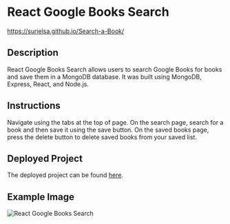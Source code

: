 # React Google Books Search

https://surielsa.github.io/Search-a-Book/

## Description
React Google Books Search allows users to search Google Books for books and save them in a MongoDB database. It was built using MongoDB, Express, React, and Node.js.

## Instructions
Navigate using the tabs at the top of page. On the search page, search for a book and then save it using the save button. On the saved books page, press the delete button to delete saved books from your saved list.

## Deployed Project
The deployed project can be found [here](https://search-a-book3.herokuapp.com/).

## Example Image
![React Google Books Search](https://i.ibb.co/J5Vzc8J/React-Google-Books-Search-Resize-50.png)

